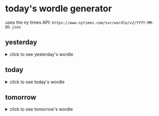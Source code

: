 # today's wordle generator

uses the ny times API: `https://www.nytimes.com/svc/wordle/v2/YYYY-MM-DD.json`

## yesterday

<details>
    <summary>click to see yesterday's wordle</summary>

    given

</details>

## today

<details>
    <summary>click to see today's wordle</summary>

    tempo

</details>

## tomorrow

<details>
    <summary>click to see tomorrow's wordle</summary>

    cause

</details>
